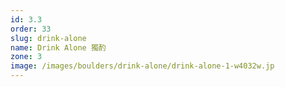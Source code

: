 ```yaml
---
id: 3.3
order: 33
slug: drink-alone
name: Drink Alone 獨酌
zone: 3
image: /images/boulders/drink-alone/drink-alone-1-w4032w.jp
---
```

